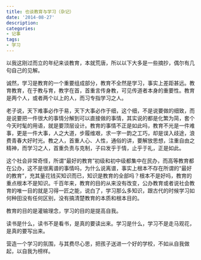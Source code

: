 ```yaml
---
title: 也谈教育与学习（杂记）
date: '2014-08-27'
description:
categories:
- 记事
tags:
- 学习
---
```

以我这刚过而立的年纪来谈教育，本就荒唐，所以以下大多是一些摘抄，偶尔有几句自己的见解。

诚然，学习是教育的一个重要组成部分，教育不全然是学习，事实上差距甚远。教育教育，在于教与育，教字在首，首重言传身教，可见传道者本身的重要性。教育是两个人，或者两个以上的人，而习专指学习之人。

老子说，天下难事必作于易，天下大事必作于细，这个细，不是说要做的细致，而是说要把一件很大的事情分解到可以直接做的事情，其实说的都是化繁为简，套个今天时髦的用语，就是要顶层设计。教育的事情不正是如此吗，教育不光是一件难事，更是一件大事，人之大道，步履维艰，求一字一韵之工巧，却是误入歧途，浪费青春大好时光。教之人，首重人心、人性，通俗的讲，要解放思想，注重自由之精神，而学习之人，首重负责与克制，子曰发乎于情，止乎于礼，正是如此。

这个社会非常奇怪，所谓“最好的教育”初级和初中级都集中在民办，而高等教育都在公办，这不是很离谱的事情吗，为什么说离谱，事实上根本不存在所谓的“最好的教育”，充其量花钱买知识而已，知识是教育的全部吗？根本不是好吗，教育的重点根本不是知识。千百年来，教育的目的从来没有改变，公办教育或者说社会教育的唯一目的就是习得一匠之能，说白了，学习那么多知识，跟古代的时候学习如何种田没有任何区别，没有搞清楚教育的本质和根本目的。

教育的目的是灌输理念，学习的目的是提高自我。

读书是什么，读书不是看书，是真的要读出来。学习是什么，学习不是走马观花，是真的要写出来。

营造一个学习的氛围，与其费尽心思，把孩子送进一个好的学校，不如从自我做起，以自我为榜样。